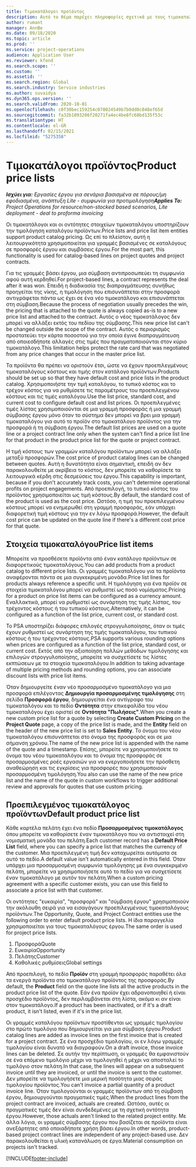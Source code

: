 ```yaml
---
title: Τιμοκατάλογοι προϊόντος
description: Αυτό το θέμα παρέχει πληροφορίες σχετικά με τους τιμοκαταλόγους στην τιμολόγηση καταλόγου που χρησιμοποιούνται για προσφορές και συμβάσεις έργου.
author: rumant
manager: AnnBe
ms.date: 09/18/2020
ms.topic: article
ms.prod: ''
ms.service: project-operations
audience: Application User
ms.reviewer: kfend
ms.search.scope: ''
ms.custom: ''
ms.assetid: ''
ms.search.region: Global
ms.search.industry: Service industries
ms.author: suvaidya
ms.dyn365.ops.version: ''
ms.search.validFrom: 2020-10-01
ms.openlocfilehash: c0f30bec159254c078024549b7b0dd0c048ef65d
ms.sourcegitcommit: fa32b1893286f20271fa4ec4be8fc68bd135f53c
ms.translationtype: HT
ms.contentlocale: el-GR
ms.lasthandoff: 02/15/2021
ms.locfileid: "5275358"
---
```

# <a name="product-price-lists"></a><span data-ttu-id="e32ce-103">Τιμοκατάλογοι προϊόντος</span><span class="sxs-lookup"><span data-stu-id="e32ce-103">Product price lists</span></span>

<span data-ttu-id="e32ce-104">_**Ισχύει για:** Εργασίες έργου για σενάρια βασισμένα σε πόρους/μη εφοδιασμένα, ανάπτυξη Lite - συμφωνία για προτιμολόγηση_</span><span class="sxs-lookup"><span data-stu-id="e32ce-104">_**Applies To:** Project Operations for resource/non-stocked based scenarios, Lite deployment - deal to proforma invoicing_</span></span>

<span data-ttu-id="e32ce-105">Οι τιμοκατάλογοι και οι οντότητες στοιχείων τιμοκαταλόγου υποστηρίζουν την τιμολόγηση καταλόγου προϊόντων.</span><span class="sxs-lookup"><span data-stu-id="e32ce-105">Price lists and price list item entities support product catalog pricing.</span></span> <span data-ttu-id="e32ce-106">Ως επί το πλείστον, αυτή η λειτουργικότητα χρησιμοποιείται για γραμμές βασισμένες σε καταλόγους σε προσφορές έργου και συμβάσεις έργου.</span><span class="sxs-lookup"><span data-stu-id="e32ce-106">For the most part, this functionality is used for catalog-based lines on project quotes and project contracts.</span></span>

<span data-ttu-id="e32ce-107">Για τις γραμμές βάσει έργου, μια σύμβαση αντιπροσωπεύει τη συμφωνία αφού αυτή κερδηθεί.</span><span class="sxs-lookup"><span data-stu-id="e32ce-107">For project-based lines, a contract represents the deal after it was won.</span></span> <span data-ttu-id="e32ce-108">Επειδή η διαδικασία της διαπραγμάτευσης συνήθως προηγείται της νίκης, η τιμολόγηση που επισυνάπτεται στην προσφορά αντιγράφεται πάντα ως έχει σε ένα νέο τιμοκατάλογο και επισυνάπτεται στη σύμβαση.</span><span class="sxs-lookup"><span data-stu-id="e32ce-108">Because the process of negotiation usually precedes the win, the pricing that is attached to the quote is always copied as-is to a new price list and attached to the contract.</span></span> <span data-ttu-id="e32ce-109">Αυτός ο νέος τιμοκατάλογος δεν μπορεί να αλλάξει εκτός του πεδίου της σύμβασης.</span><span class="sxs-lookup"><span data-stu-id="e32ce-109">This new price list can't be changed outside the scope of the contract.</span></span> <span data-ttu-id="e32ce-110">Αυτός ο περιορισμός προστατεύει την κάρτα ποσοστού για την οποία έγινε διαπραγμάτευση από οποιεσδήποτε αλλαγές στις τιμές που πραγματοποιούνται στον κύριο τιμοκατάλογο.</span><span class="sxs-lookup"><span data-stu-id="e32ce-110">This limitation helps protect the rate card that was negotiated from any price changes that occur in the master price list.</span></span>

<span data-ttu-id="e32ce-111">Τα προϊόντα θα πρέπει να οριστούν έτσι, ώστε να έχουν προεπιλεγμένους τιμοκαταλόγους κόστους και τιμής στον κατάλογο προϊόντων.</span><span class="sxs-lookup"><span data-stu-id="e32ce-111">Products should be set up so that they have default cost and price lists in the product catalog.</span></span> <span data-ttu-id="e32ce-112">Χρησιμοποιήστε την τιμή καταλόγου, το τυπικό κόστος και το τρέχον κόστος για να ρυθμίσετε τις παραμέτρους του προεπιλεγμένου κόστους και τις τιμές καταλόγου.</span><span class="sxs-lookup"><span data-stu-id="e32ce-112">Use the list price, standard cost, and current cost to configure default cost and list prices.</span></span> <span data-ttu-id="e32ce-113">Οι προεπιλεγμένες τιμές λίστας χρησιμοποιούνται σε μια γραμμή προσφοράς ή μια γραμμή σύμβασης έργου μόνο όταν το σύστημα δεν μπορεί να βρει μια γραμμή τιμοκαταλόγου για αυτό το προϊόν στο τιμοκατάλογο προϊόντος για την προσφορά ή τη σύμβαση έργου.</span><span class="sxs-lookup"><span data-stu-id="e32ce-113">The default list prices are used on a quote line or a project contract line only when the system can't find a price list line for that product in the product price list for the quote or project contract.</span></span>

<span data-ttu-id="e32ce-114">Η τιμή κόστους των γραμμών καταλόγου προϊόντων μπορεί να αλλάξει μεταξύ προσφορών.</span><span class="sxs-lookup"><span data-stu-id="e32ce-114">The cost price of product catalog lines can be changed between quotes.</span></span> <span data-ttu-id="e32ce-115">Αυτή η δυνατότητα είναι σημαντική, επειδή αν δεν παρακολουθείτε με ακρίβεια το κόστος, δεν μπορείτε να καθορίσετε τα λειτουργικά κέρδη στις δεσμεύσεις του έργου.</span><span class="sxs-lookup"><span data-stu-id="e32ce-115">This capability is important, because if you don't accurately track costs, you can't determine operational profits on project engagements.</span></span> <span data-ttu-id="e32ce-116">Από προεπιλογή, το τυπικό κόστος του προϊόντος χρησιμοποιείται ως τιμή κόστους.</span><span class="sxs-lookup"><span data-stu-id="e32ce-116">By default, the standard cost of the product is used as the cost price.</span></span> <span data-ttu-id="e32ce-117">Ωστόσο, η τιμή του προεπιλεγμένου κόστους μπορεί να ενημερωθεί στη γραμμή προσφοράς, εάν υπάρχει διαφορετική τιμή κόστους για την εν λόγω προσφορά.</span><span class="sxs-lookup"><span data-stu-id="e32ce-117">However, the default cost price can be updated on the quote line if there's a different cost price for that quote.</span></span>

## <a name="price-list-items"></a><span data-ttu-id="e32ce-118">Στοιχεία τιμοκαταλόγου</span><span class="sxs-lookup"><span data-stu-id="e32ce-118">Price list items</span></span>

<span data-ttu-id="e32ce-119">Μπορείτε να προσθέσετε προϊόντα από έναν κατάλογο προϊόντων σε διαφορετικούς τιμοκαταλόγους.</span><span class="sxs-lookup"><span data-stu-id="e32ce-119">You can add products from a product catalog to different price lists.</span></span> <span data-ttu-id="e32ce-120">Οι γραμμές τιμοκαταλόγου για τα προϊόντα αναφέρονται πάντα σε μια συγκεκριμένη μονάδα.</span><span class="sxs-lookup"><span data-stu-id="e32ce-120">Price list lines for products always reference a specific unit.</span></span> <span data-ttu-id="e32ce-121">Η τιμολόγηση για ένα προϊόν σε στοιχεία τιμοκαταλόγου μπορεί να ρυθμιστεί ως ποσό νομίσματος.</span><span class="sxs-lookup"><span data-stu-id="e32ce-121">Pricing for a product on price list items can be configured as a currency amount.</span></span> <span data-ttu-id="e32ce-122">Εναλλακτικά, μπορεί να ρυθμιστεί ως συνάρτηση της τιμής λίστας, του τρέχοντος κόστους ή του τυπικού κόστους.</span><span class="sxs-lookup"><span data-stu-id="e32ce-122">Alternatively, it can be configured as a function of the list price, current cost, or standard cost.</span></span>

<span data-ttu-id="e32ce-123">Το PSA υποστηρίζει διάφορες επιλογές στρογγυλοποίησης, όταν οι τιμές έχουν ρυθμιστεί ως συνάρτηση της τιμής τιμοκαταλόγου, του τυπικού κόστους ή του τρέχοντος κόστους.</span><span class="sxs-lookup"><span data-stu-id="e32ce-123">PSA supports various rounding options when prices are configured as a function of the list price, standard cost, or current cost.</span></span> <span data-ttu-id="e32ce-124">Εκτός από την αξιοποίηση πολλών μεθόδων τιμολόγησης και επιλογών στρογγυλοποίησης, μπορείτε να συσχετίσετε τις λίστες εκπτώσεων με τα στοιχεία τιμοκαταλόγου.</span><span class="sxs-lookup"><span data-stu-id="e32ce-124">In addition to taking advantage of multiple pricing methods and rounding options, you can associate discount lists with price list items.</span></span> 

<span data-ttu-id="e32ce-125">Όταν δημιουργείτε έναν νέο προσαρμοσμένο τιμοκατάλογο για μια προσφορά επιλέγοντας **Δημιουργία προσαρμοσμένης τιμολόγησης** στη σελίδα **Προσφορά έργου**, δημιουργείται ένα αντίγραφο του τιμοκαταλόγου και το πεδίο **Οντότητα** στην επικεφαλίδα του νέου τιμοκαταλόγου έχει οριστεί σε **Οντότητα "Πωλήσεις"**.</span><span class="sxs-lookup"><span data-stu-id="e32ce-125">When you create a new custom price list for a quote by selecting **Create Custom Pricing** on the **Project Quote** page, a copy of the price list is made, and the **Entity** field on the header of the new price list is set to **Sales Entity**.</span></span> <span data-ttu-id="e32ce-126">Το όνομα του νέου τιμοκαταλόγου επισυνάπτεται στο όνομα της προσφοράς και σε μια σήμανση χρόνου.</span><span class="sxs-lookup"><span data-stu-id="e32ce-126">The name of the new price list is appended with the name of the quote and a timestamp.</span></span> <span data-ttu-id="e32ce-127">Επίσης, μπορείτε να χρησιμοποιήσετε το όνομα του νέου τιμοκαταλόγου και το όνομα της προσφοράς σε προσαρμοσμένες ροές εργασιών για να ενεργοποιήσετε την πρόσθετη αναθεώρηση και τις εγκρίσεις για προσφορές που χρησιμοποιούν προσαρμοσμένη τιμολόγηση.</span><span class="sxs-lookup"><span data-stu-id="e32ce-127">You also can use the name of the new price list and the name of the quote in custom workflows to trigger additional review and approvals for quotes that use custom pricing.</span></span>

 
## <a name="default-product-price-list"></a><span data-ttu-id="e32ce-128">Προεπιλεγμένος τιμοκατάλογος προϊόντων</span><span class="sxs-lookup"><span data-stu-id="e32ce-128">Default product price list</span></span>
<span data-ttu-id="e32ce-129">Κάθε καρτέλα πελάτη έχει ένα πεδίο **Προσαρμοσμένος τιμοκατάλογος** όπου μπορείτε να καθορίσετε έναν τιμοκατάλογο που να αντιστοιχεί στη νομισματική μονάδα του πελάτη.</span><span class="sxs-lookup"><span data-stu-id="e32ce-129">Each customer record has a **Default Price List** field, where you can specify a price list that matches the currency of the customer.</span></span> <span data-ttu-id="e32ce-130">Μια προεπιλεγμένη τιμή δεν καταχωρείται αυτόματα σε αυτό το πεδίο.</span><span class="sxs-lookup"><span data-stu-id="e32ce-130">A default value isn't automatically entered in this field.</span></span> <span data-ttu-id="e32ce-131">Όταν υπάρχει μια προσαρμοσμένη συμφωνία τιμολόγησης με ένα συγκεκριμένο πελάτη, μπορείτε να χρησιμοποιήσετε αυτό το πεδίο για να συσχετίσετε έναν τιμοκατάλογο με αυτόν τον πελάτη.</span><span class="sxs-lookup"><span data-stu-id="e32ce-131">When a custom pricing agreement with a specific customer exists, you can use this field to associate a price list with that customer.</span></span>

<span data-ttu-id="e32ce-132">Οι οντότητες "ευκαιρία", "προσφορά" και "σύμβαση έργου" χρησιμοποιούν την ακόλουθη σειρά για να εισαγάγουν προεπιλεγμένους τιμοκαταλόγους προϊόντων.</span><span class="sxs-lookup"><span data-stu-id="e32ce-132">The Opportunity, Quote, and Project Contract entities use the following order to enter default product price lists.</span></span> <span data-ttu-id="e32ce-133">Η ίδια παραγγελία χρησιμοποιείται για τους τιμοκαταλόγους έργου.</span><span class="sxs-lookup"><span data-stu-id="e32ce-133">The same order is used for project price lists.</span></span>

1.  <span data-ttu-id="e32ce-134">Προσφορά</span><span class="sxs-lookup"><span data-stu-id="e32ce-134">Quote</span></span>
2.  <span data-ttu-id="e32ce-135">Ευκαιρία</span><span class="sxs-lookup"><span data-stu-id="e32ce-135">Opportunity</span></span>
3.  <span data-ttu-id="e32ce-136">Πελάτης</span><span class="sxs-lookup"><span data-stu-id="e32ce-136">Customer</span></span>
4.  <span data-ttu-id="e32ce-137">Καθολικές ρυθμίσεις</span><span class="sxs-lookup"><span data-stu-id="e32ce-137">Global settings</span></span> 

<span data-ttu-id="e32ce-138">Από προεπιλογή, το πεδίο **Προϊόν** στη γραμμή προσφοράς παραθέτει όλα τα ενεργά προϊόντα στο τιμοκατάλογο προϊόντος της προσφοράς.</span><span class="sxs-lookup"><span data-stu-id="e32ce-138">By default, the **Product** field on the quote line lists all the active products in the product price list of the quote.</span></span> <span data-ttu-id="e32ce-139">Εάν ένα προϊόν έχει αδρανοποιηθεί ή είναι προσχέδιο προϊόντος, δεν περιλαμβάνεται στη λίστα, ακόμα κι αν είναι στον τιμοκατάλογο.</span><span class="sxs-lookup"><span data-stu-id="e32ce-139">If a product has been inactivated, or if it's a draft product, it isn't listed, even if it's in the price list.</span></span> 

<span data-ttu-id="e32ce-140">Οι γραμμές καταλόγου προϊόντων προστίθενται ως γραμμές τιμολογίου στο πρώτο τιμολόγιο που δημιουργείται για μια σύμβαση έργου.</span><span class="sxs-lookup"><span data-stu-id="e32ce-140">Product catalog lines are added as invoice lines on the first invoice that is created for a project contract.</span></span> <span data-ttu-id="e32ce-141">Σε ένα προσχέδιο τιμολογίου, οι εν λόγω γραμμές τιμολογίου είναι δυνατό να διαγραφούν.</span><span class="sxs-lookup"><span data-stu-id="e32ce-141">On a draft invoice, those invoice lines can be deleted.</span></span> <span data-ttu-id="e32ce-142">Σε αυτήν την περίπτωση, οι γραμμές θα εμφανιστούν σε ένα επόμενο τιμολόγιο μέχρι να τιμολογηθεί ή μέχρι να αποσταλεί το τιμολόγιο στον πελάτη.</span><span class="sxs-lookup"><span data-stu-id="e32ce-142">In that case, the lines will appear on a subsequent invoice until they are invoiced, or until the invoice is sent to the customer.</span></span> <span data-ttu-id="e32ce-143">Δεν μπορείτε να τιμολογήσετε μια μερική ποσότητα μιας σειράς τιμολογίου προϊόντος.</span><span class="sxs-lookup"><span data-stu-id="e32ce-143">You can't invoice a partial quantity of a product invoice line.</span></span> <span data-ttu-id="e32ce-144">Όταν τιμολογούνται οι γραμμές προϊόντων από τη σύμβαση έργου, δημιουργούνται πραγματικές τιμές.</span><span class="sxs-lookup"><span data-stu-id="e32ce-144">When the product lines from the project contract are invoiced, actuals are created.</span></span> <span data-ttu-id="e32ce-145">Ωστόσο, αυτές οι πραγματικές τιμές δεν είναι συνδεδεμένες με τη σχετική οντότητα έργου.</span><span class="sxs-lookup"><span data-stu-id="e32ce-145">However, those actuals aren't linked to the related project entity.</span></span> <span data-ttu-id="e32ce-146">Με άλλα λόγια, οι γραμμές σύμβασης έργου που βασίζεται σε προϊόντα είναι ανεξάρτητες από οποιαδήποτε χρήση βάσει έργου.</span><span class="sxs-lookup"><span data-stu-id="e32ce-146">In other words, product-based project contract lines are independent of any project-based use.</span></span> <span data-ttu-id="e32ce-147">Δεν παρακολουθείται η υλική κατανάλωση σε έργα.</span><span class="sxs-lookup"><span data-stu-id="e32ce-147">Material consumption on projects isn't tracked.</span></span>


[!INCLUDE[footer-include](../includes/footer-banner.md)]